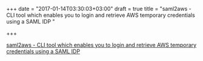 +++
date = "2017-01-14T03:30:03+03:00"
draft = true
title = "saml2aws - CLI tool which enables you to login and retrieve AWS temporary credentials using a SAML IDP "

+++

<p><a href="https://t.co/NRUSW3okjH">saml2aws - CLI tool which enables you to login and retrieve AWS temporary credentials using a SAML IDP </a></p>
